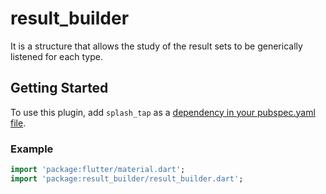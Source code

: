 # result_builder
It is a structure that allows the study of the result sets to be generically listened for each type.

## Getting Started

To use this plugin, add `splash_tap` as a [dependency in your pubspec.yaml file](https://flutter.io/platform-plugins/).  

### Example  
  
```dart  
import 'package:flutter/material.dart';  
import 'package:result_builder/result_builder.dart';
